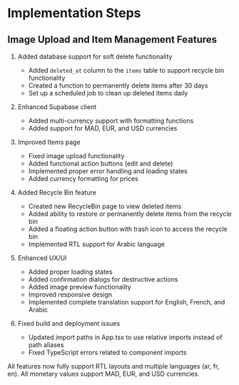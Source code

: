 
# Implementation Steps

## Image Upload and Item Management Features

1. Added database support for soft delete functionality
   - Added `deleted_at` column to the `items` table to support recycle bin functionality
   - Created a function to permanently delete items after 30 days
   - Set up a scheduled job to clean up deleted items daily

2. Enhanced Supabase client
   - Added multi-currency support with formatting functions
   - Added support for MAD, EUR, and USD currencies

3. Improved Items page
   - Fixed image upload functionality
   - Added functional action buttons (edit and delete)
   - Implemented proper error handling and loading states
   - Added currency formatting for prices

4. Added Recycle Bin feature
   - Created new RecycleBin page to view deleted items
   - Added ability to restore or permanently delete items from the recycle bin
   - Added a floating action button with trash icon to access the recycle bin
   - Implemented RTL support for Arabic language

5. Enhanced UX/UI
   - Added proper loading states
   - Added confirmation dialogs for destructive actions
   - Added image preview functionality
   - Improved responsive design
   - Implemented complete translation support for English, French, and Arabic

6. Fixed build and deployment issues
   - Updated import paths in App.tsx to use relative imports instead of path aliases
   - Fixed TypeScript errors related to component imports

All features now fully support RTL layouts and multiple languages (ar, fr, en).
All monetary values support MAD, EUR, and USD currencies.
